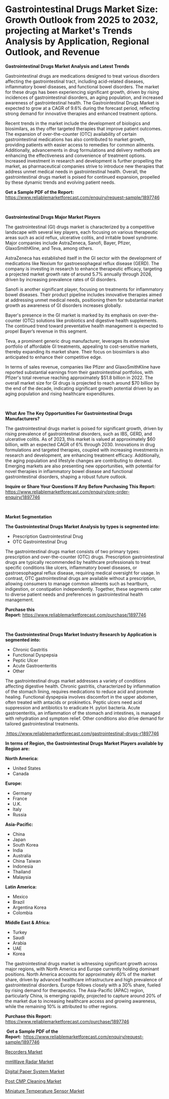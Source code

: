 <p><h1>Gastrointestinal Drugs Market Size: Growth Outlook from 2025 to 2032, projecting at Market's Trends Analysis by Application, Regional Outlook, and Revenue</h1></p><p><strong>Gastrointestinal Drugs Market Analysis and Latest Trends</strong></p>
<p><p>Gastrointestinal drugs are medications designed to treat various disorders affecting the gastrointestinal tract, including acid-related diseases, inflammatory bowel diseases, and functional bowel disorders. The market for these drugs has been experiencing significant growth, driven by rising incidences of gastrointestinal disorders, an aging population, and increased awareness of gastrointestinal health. The Gastrointestinal Drugs Market is expected to grow at a CAGR of 9.6% during the forecast period, reflecting strong demand for innovative therapies and enhanced treatment options.</p><p>Recent trends in the market include the development of biologics and biosimilars, as they offer targeted therapies that improve patient outcomes. The expansion of over-the-counter (OTC) availability of certain gastrointestinal medications has also contributed to market growth, providing patients with easier access to remedies for common ailments. Additionally, advancements in drug formulations and delivery methods are enhancing the effectiveness and convenience of treatment options. Increased investment in research and development is further propelling the market, as pharmaceutical companies strive to introduce new therapies that address unmet medical needs in gastrointestinal health. Overall, the gastrointestinal drugs market is poised for continued expansion, propelled by these dynamic trends and evolving patient needs.</p></p>
<p><strong>Get a Sample PDF of the Report:&nbsp;</strong> <a href="https://www.reliablemarketforecast.com/enquiry/request-sample/1897746?utm_campaign=2886&utm_medium=2&utm_source=Github&utm_content=ia&utm_term=08032025&utm_id=gastrointestinal-drugs">https://www.reliablemarketforecast.com/enquiry/request-sample/1897746</a></p>
<p>&nbsp;</p>
<p><strong>Gastrointestinal Drugs Major Market Players</strong></p>
<p><p>The gastrointestinal (GI) drugs market is characterized by a competitive landscape with several key players, each focusing on various therapeutic areas such as acid reflux, ulcerative colitis, and irritable bowel syndrome. Major companies include AstraZeneca, Sanofi, Bayer, Pfizer, GlaxoSmithKline, and Teva, among others.</p><p>AstraZeneca has established itself in the GI sector with the development of medications like Nexium for gastroesophageal reflux disease (GERD). The company is investing in research to enhance therapeutic efficacy, targeting a projected market growth rate of around 5.7% annually through 2026, driven by increasing prevalence rates of GI disorders.</p><p>Sanofi is another significant player, focusing on treatments for inflammatory bowel diseases. Their product pipeline includes innovative therapies aimed at addressing unmet medical needs, positioning them for substantial market growth as awareness of GI disorders increases globally.</p><p>Bayer's presence in the GI market is marked by its emphasis on over-the-counter (OTC) solutions like probiotics and digestive health supplements. The continued trend toward preventative health management is expected to propel Bayer’s revenue in this segment.</p><p>Teva, a prominent generic drug manufacturer, leverages its extensive portfolio of affordable GI treatments, appealing to cost-sensitive markets, thereby expanding its market share. Their focus on biosimilars is also anticipated to enhance their competitive edge.</p><p>In terms of sales revenue, companies like Pfizer and GlaxoSmithKline have reported substantial earnings from their gastrointestinal portfolios, with Pfizer's total revenue reaching approximately $51.8 billion in 2022. The overall market size for GI drugs is projected to reach around $70 billion by the end of the decade, indicating significant growth potential driven by an aging population and rising healthcare expenditures.</p></p>
<p>&nbsp;</p>
<p><strong>What Are The Key Opportunities For Gastrointestinal Drugs Manufacturers?</strong></p>
<p><p>The gastrointestinal drugs market is poised for significant growth, driven by rising prevalence of gastrointestinal disorders, such as IBS, GERD, and ulcerative colitis. As of 2023, this market is valued at approximately $60 billion, with an expected CAGR of 6% through 2030. Innovations in drug formulations and targeted therapies, coupled with increasing investments in research and development, are enhancing treatment efficacy. Additionally, the aging population and lifestyle changes are contributing to demand. Emerging markets are also presenting new opportunities, with potential for novel therapies in inflammatory bowel disease and functional gastrointestinal disorders, shaping a robust future outlook.</p></p>
<p><strong>Inquire or Share Your Questions If Any Before Purchasing This Report:</strong> <a href="https://www.reliablemarketforecast.com/enquiry/pre-order-enquiry/1897746?utm_campaign=2886&utm_medium=2&utm_source=Github&utm_content=ia&utm_term=08032025&utm_id=gastrointestinal-drugs">https://www.reliablemarketforecast.com/enquiry/pre-order-enquiry/1897746</a></p>
<p>&nbsp;</p>
<p><strong>Market Segmentation</strong></p>
<p><strong>The Gastrointestinal Drugs Market Analysis by types is segmented into:</strong></p>
<p><ul><li>Prescription Gastrointestinal Drug</li><li>OTC Gastrointestinal Drug</li></ul></p>
<p><p>The gastrointestinal drugs market consists of two primary types: prescription and over-the-counter (OTC) drugs. Prescription gastrointestinal drugs are typically recommended by healthcare professionals to treat specific conditions like ulcers, inflammatory bowel diseases, or gastroesophageal reflux disease, requiring medical oversight for usage. In contrast, OTC gastrointestinal drugs are available without a prescription, allowing consumers to manage common ailments such as heartburn, indigestion, or constipation independently. Together, these segments cater to diverse patient needs and preferences in gastrointestinal health management.</p></p>
<p><strong>Purchase this Report:&nbsp;</strong><a href="https://www.reliablemarketforecast.com/purchase/1897746?utm_campaign=2886&utm_medium=2&utm_source=Github&utm_content=ia&utm_term=08032025&utm_id=gastrointestinal-drugs">https://www.reliablemarketforecast.com/purchase/1897746</a></p>
<p>&nbsp;</p>
<p><strong>The Gastrointestinal Drugs Market Industry Research by Application is segmented into:</strong></p>
<p><ul><li>Chronic Gastritis</li><li>Functional Dyspepsia</li><li>Peptic Ulcer</li><li>Acute Gastroenteritis</li><li>Other</li></ul></p>
<p><p>The gastrointestinal drugs market addresses a variety of conditions affecting digestive health. Chronic gastritis, characterized by inflammation of the stomach lining, requires medications to reduce acid and promote healing. Functional dyspepsia involves discomfort in the upper abdomen, often treated with antacids or prokinetics. Peptic ulcers need acid suppression and antibiotics to eradicate H. pylori bacteria. Acute gastroenteritis, an inflammation of the stomach and intestines, is managed with rehydration and symptom relief. Other conditions also drive demand for tailored gastrointestinal treatments.</p></p>
<p><a href="https://www.reliablemarketforecast.com/gastrointestinal-drugs-r1897746?utm_campaign=2886&utm_medium=2&utm_source=Github&utm_content=ia&utm_term=08032025&utm_id=gastrointestinal-drugs">&nbsp;https://www.reliablemarketforecast.com/gastrointestinal-drugs-r1897746</a></p>
<p><strong>In terms of Region, the Gastrointestinal Drugs Market Players available by Region are:</strong></p>
<p>
    <p> <strong> North America: </strong>
        <ul>
            <li>United States</li>
            <li>Canada</li>
        </ul>
        </p> 
    <p> <strong> Europe: </strong>
        <ul>
            <li>Germany</li>
            <li>France</li>
            <li>U.K.</li>
            <li>Italy</li>
            <li>Russia</li>
        </ul>
        </p> 
    <p> <strong> Asia-Pacific: </strong>
        <ul>
            <li>China</li>
            <li>Japan</li>
            <li>South Korea</li>
            <li>India</li>
            <li>Australia</li>
            <li>China Taiwan</li>
            <li>Indonesia</li>
            <li>Thailand</li>
            <li>Malaysia</li>
        </ul>
        </p> 
    <p> <strong> Latin America: </strong>
        <ul>
            <li>Mexico</li>
            <li>Brazil</li>
            <li>Argentina Korea</li>
            <li>Colombia</li>
        </ul>
        </p> 
    <p> <strong> Middle East & Africa: </strong>
        <ul>
            <li>Turkey</li>
            <li>Saudi</li>
            <li>Arabia</li>
            <li>UAE</li>
            <li>Korea</li>
        </ul>
    </p>
    </p>
<p><p>The gastrointestinal drugs market is witnessing significant growth across major regions, with North America and Europe currently holding dominant positions. North America accounts for approximately 40% of the market share, driven by advanced healthcare infrastructure and high prevalence of gastrointestinal disorders. Europe follows closely with a 30% share, fueled by rising demand for therapeutics. The Asia-Pacific (APAC) region, particularly China, is emerging rapidly, projected to capture around 20% of the market due to increasing healthcare access and growing awareness, while the remaining 10% is attributed to other regions.</p></p>
<p><strong>Purchase this Report: </strong><a href="https://www.reliablemarketforecast.com/purchase/1897746?utm_campaign=2886&utm_medium=2&utm_source=Github&utm_content=ia&utm_term=08032025&utm_id=gastrointestinal-drugs">https://www.reliablemarketforecast.com/purchase/1897746</a></p>
<p>&nbsp;<strong>Get a Sample PDF of the Report:&nbsp;&nbsp;</strong><a href="https://www.reliablemarketforecast.com/enquiry/request-sample/1897746?utm_campaign=2886&utm_medium=2&utm_source=Github&utm_content=ia&utm_term=08032025&utm_id=gastrointestinal-drugs">https://www.reliablemarketforecast.com/enquiry/request-sample/1897746</a></p>
<p><strong></strong></p>
<p><p><a href="https://www.linkedin.com/pulse/recorders-market-size-growing-cagr-56-from-2025-2032-stpdc?utm_campaign=2886&utm_medium=2&utm_source=Github&utm_content=ia&utm_term=08032025&utm_id=gastrointestinal-drugs">Recorders Market</a></p><p><a href="https://www.linkedin.com/pulse/tracking-emerging-trends-mmwave-radar-market-projected-growth-okece?utm_campaign=2886&utm_medium=2&utm_source=Github&utm_content=ia&utm_term=08032025&utm_id=gastrointestinal-drugs">mmWave Radar Market</a></p><p><a href="https://www.linkedin.com/pulse/digital-paper-system-market-analysis-featuringgrowth-andindustry-ogv9e?utm_campaign=2886&utm_medium=2&utm_source=Github&utm_content=ia&utm_term=08032025&utm_id=gastrointestinal-drugs">Digital Paper System Market</a></p><p><a href="https://www.linkedin.com/pulse/post-cmp-cleaning-market-trends-forecast-growth-potential-kmjec?utm_campaign=2886&utm_medium=2&utm_source=Github&utm_content=ia&utm_term=08032025&utm_id=gastrointestinal-drugs">Post CMP Cleaning Market</a></p><p><a href="https://www.linkedin.com/pulse/miniature-temperature-sensormarketinsightsmarketsizeandgrowthprospectswithanestimatedcagrof57from2025to2032-spske?utm_campaign=2886&utm_medium=2&utm_source=Github&utm_content=ia&utm_term=08032025&utm_id=gastrointestinal-drugs">Miniature Temperature Sensor Market</a></p></p>